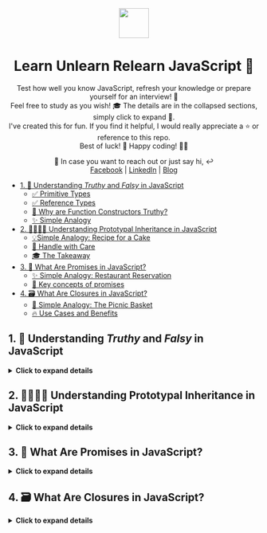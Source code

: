 <div align="center">
  <img height="60" src="https://img.icons8.com/color/344/javascript.png">
  <h1>Learn Unlearn Relearn JavaScript 🔄</h1>
</div>

<p align="center">
Test how well you know JavaScript, refresh your knowledge or prepare yourself for an interview! 💪 <br/>
Feel free to study as you wish! 🎓 The details are in the collapsed sections, simply click to expand 🔽. <br/>
I've created this for fun. If you find it helpful, I would really appreciate a ⭐️ or reference to this repo. <br/> 
Best of luck! 🙏 Happy coding! 🧑‍💻
</p>

<p align="center">
💬 In case you want to reach out or just say hi, ↩️ <br/>
<a href="https://www.facebook.com/saiefalemon">Facebook</a> | <a href="https://www.linkedin.com/in/saiefalemon">LinkedIn</a> | <a href="https://www.iamsaief.com/">Blog</a>
</p>

- [1. 🧐 Understanding *Truthy* and *Falsy* in JavaScript](#1--understanding-truthy-and-falsy-in-javascript)
  - [✅ Primitive Types](#primitive-types)
  - [✅ Reference Types](#reference-types)
  - [🤔 Why are Function Constructors Truthy?](#why-are-function-constructors-truthy)
  - [✨ Simple Analogy](#-simple-analogy)
- [2. 👨‍👩‍👧‍👦 Understanding Prototypal Inheritance in JavaScript](#2--understanding-prototypal-inheritance-in-javascript)
  - [💡Simple Analogy: Recipe for a Cake](#simple-analogy-recipe-for-a-cake)
  - [📝 Handle with Care](#handle-with-care)
  - [🎓 The Takeaway](#the-takeaway)
- [3. 🤝 What Are Promises in JavaScript?](#3-what-are-promises-in-javascript)
  - [✨ Simple Analogy: Restaurant Reservation](#simple-analogy-restaurant-reservation)
  - [🧩 Key concepts of promises](#-key-concepts-of-promises)
- [4. 🗃️ What Are Closures in JavaScript?](#4-️what-are-closures-in-javascript)
  - [🧩 Simple Analogy: The Picnic Basket](#-simple-analogy-the-picnic-basket)
  - [🔥 Use Cases and Benefits](#use-cases-and-benefits)


<!-- ---

Available Translations: [🇧🇩 বাংলা](./bn-BD/README_bn-BD.md)

--- -->

## 1. 🧐 Understanding *Truthy* and *Falsy* in JavaScript

<details><summary><b>Click to expand details</b></summary>

### ✅ Primitive Types

- 💡 Represent single, immutable values. Primitive types in JavaScript include `undefined`, `null`, `boolean`, `number`, `string`, `symbol`, and `BigInt`.

- 💡 If a primitive type has a value that is considered falsy (like `0`, `false`, `""`, `null`, `undefined`, or `NaN`), it will behave as false in a Boolean context.

- 💡 They are stored directly in the location where the variable accesses them.

### ✅ Reference Types

- 💡 Include objects such as `function`, `array`, and other `objects`, and they are mutable.

- 💡 When you create a reference type, JavaScript allocates memory for it and the variable you assign it to holds a reference (or pointer) to that memory space, not the actual data itself.

- 💡 Since a reference points to an object, and objects in JavaScript are inherently truthy, a reference type cannot be falsy. Even if an object is empty (like `{}`) or an array has no elements (`[]`), it is still truthy because a reference to an allocated memory space exists.

### 🤔 Why are Function Constructors Truthy?

- 💡 Function constructors like `new Number()` or `new Boolean()` create object wrappers around primitive values.

- 💡 Despite the primitive value inside the object being falsy (like `0` or `false`), the object wrapper itself is a reference type.

- 💡 As we’ve established, reference types are always truthy because they refer to a memory location, not the value itself.

### ✨ Simple Analogy

Think of primitive types as individual pieces of paper with something written on them. If the paper is blank (a falsy value), it’s like having nothing or false. Reference types, on the other hand, are like folders (objects) that can hold these papers. Even if the folder is designed to hold a blank paper, the folder itself still exists and is something (truthy). The function constructors like `new Number()` and `new Boolean()` are like special folders that come with a label and even if the label says `0` or `false` (falsy), the folder is still an item you can reference and use (truthy).

🧠 Remember, in JavaScript, the type of value determines its **truthiness** or **falsiness**. Objects will always be your go-to for a guaranteed truthy value!

</details>

## 2. 👨‍👩‍👧‍👦 Understanding Prototypal Inheritance in JavaScript
<details><summary><b>Click to expand details</b></summary>
<p>

In JavaScript, a ’prototype’ is like a blueprint for creating objects. It’s an object itself, and every function in JavaScript has a prototype property that’s used when creating new objects. This prototype object includes properties and methods that should be available to the objects created from the function.

### 💡Simple Analogy: Recipe for a Cake

Imagine you have a recipe for a cake. This recipe includes all the steps and ingredients you need to make the cake. In JavaScript, the recipe is like the ’prototype’. When you bake a cake using this recipe, the cake (an ‘object’) inherits all the properties from the recipe (the ‘prototype’). If you decide to add a new step to the recipe, like adding icing, all the cakes made from that recipe will now have icing too.

> ℹ️ Similarly, when you create an object from a constructor function in JavaScript, the object inherits all the properties and methods from the constructor’s prototype. This allows all objects created from the same constructor to share the same properties and methods, which can save memory and allow for a consistent structure.
>
>ℹ️ So, prototypal inheritance is a way objects in JavaScript can inherit properties and methods from a prototype, much like how multiple cakes can be made from the same recipe. But if a properties/methods is removed from the prototype, all objects that inherit from that prototype lose access to that properties/methods.

### 📝 Handle with Care
While it’s tempting to keep adding to prototypes, it’s generally not recommended because it can lead to unexpected behavior in code, especially if libraries or frameworks are used that might also modify the prototype. Remember that with great power comes great responsibility.

### 🎓 The Takeaway
Prototypal inheritance is a powerful feature in JavaScript that allows objects to share and extend behaviors efficiently. It’s what makes JavaScript dynamic and flexible, enabling us to write more reusable and maintainable code.

✨ So, the next time you’re working with JavaScript objects, remember the family tree of prototypes and how it empowers your code with shared DNA.

__🧠 Now that we have basic understanding, lets go through the following examples.__

**Example: Barking Dog**

```jsx
class Dog {
  constructor(name) {
    this.name = name;
  }
}

Dog.prototype.bark = function () {
  console.log(`Woof I am ${this.name}`);
};

const pet = new Dog('Mara');

pet.bark(); // Outputs: Woof I am Mara
```

**Explanation:** A `Dog` class is created with a constructor to assign the name to the dog. A method `bark` is added to `Dog`’s prototype, which allows all instances of `Dog` to use this method. A new instance of `Dog` named ‘Mara’ is created, and `pet.bark()` is called, which outputs “Woof I am Mara”.

**Example: String.prototype**

```jsx
// Adding a method to String.prototype
String.prototype.shout = function() {
  return this.toUpperCase() + '!!!';
};

let greeting = 'hello';
console.log(greeting.shout()); // Outputs: HELLO!!!
```

**Explanation:** Here, we add a method called `shout` to `String.prototype`. This means every string created in JavaScript will now have access to this `shout` method. The method converts the string to uppercase and adds exclamation marks.

**Example: Array.prototype**

```jsx
// Adding a method to Array.prototype
Array.prototype.firstElement = function() {
  return this.length > 0 ? this[0] : undefined;
};

let numbers = [1, 2, 3];
console.log(numbers.firstElement()); // Outputs: 1
```

**Explanation:** We add a method called `firstElement` to `Array.prototype`. This method returns the first element of an array if it exists. Now, any array we create will have this `firstElement` method available.

**Example: Object.prototype**

```jsx
// Adding a method to Object.prototype
Object.prototype.keysCount = function() {
  return Object.keys(this).length;
};

let person = { name: 'Alice', age: 25 };
console.log(person.keysCount()); // Outputs: 2
```

**Explanation:** we add a method called `keysCount` to `Object.prototype`. This method returns the number of keys (properties) in an object. By adding this method to `Object.prototype`, every object created in JavaScript, including `person`, now has access to the `keysCount` method. When we call `person.keysCount()`, it outputs `2` because there are two keys in the `person` object: `name` and `age`.

</p>
</details>

## 3. 🤝 What Are Promises in JavaScript?

<details><summary><b>Click to expand details</b></summary>
<p>

A promise is a special JavaScript object that connects the “producing code” (which performs an asynchronous operation) with the “consuming code” (which handles the result of that operation). Think of it as a subscription list: the promise ensures that the result will be available to all subscribed code when it’s ready.

### ✨ Simple Analogy: Restaurant Reservation

Imagine you’re making a reservation at a restaurant for your niece’s birthday party next week. When you make the reservation, the restaurant gives you a promise that a table will be available for you at the specified time. In this analogy:

- **👉 Producing code:** The restaurant staff (like a waiter) takes whatever time they need to prepare the table (the promised result).

- **👉 Promise:** The reservation itself acts as the promise. It ensures that the table will be ready for your party when you arrive.

### 🧩 Key concepts of promises

1. **States of a Promise:**

    - **👉 Pending:** The promise is awaiting a response (like waiting for the table to be set).

    - **👉 Resolved (Fulfilled):** The promise has successfully returned a value (like when the table is ready).

    - **👉 Rejected:** The promise encountered an error (like when the restaurant couldn’t accommodate your reservation).

2. **Creating a Promise in JavaScript:**

    - 👉 You can create a promise using the ”Promise” constructor. It takes a callback function with two parameters: ”resolve” and ”reject”

    - 👉 Inside the callback, you perform your asynchronous operation (e.g., fetching data, loading an image, etc.).

    - 👉 If everything goes well, you call ”resolve” with the result. If there’s an error, you call ”reject” with an error message.

🧠 Remember, promises allow you to handle asynchronous operations more elegantly, making your code cleaner and easier to reason about. Just like a restaurant reservation, they ensure that the result will be available when needed! 🍽️

**🕹️ Now that we have basic understanding, lets go through the following examples.**

**Example: creating and using a promise**

```jsx
// Creating a promise
const reservationPromise = new Promise((resolve, reject) => {
  // Simulating an asynchronous operation (e.g., fetching data)
  const condition = true;

  if (condition) {
	  setTimeout(() => {
	    const data = 'Stuff worked!';
	    resolve(data); // Resolve the promise;
	  }, 2000); // Simulating a delay
  } else {
	  setTimeout(() => {
	      reject(Error('Promise is rejected.')); // Reject the promise;
	   }, 2000); // Simulating a delay
  }
});

// Consuming the promise
reservationPromise
  .then(result => {
    console.log('Promise worked!', result); // Handle success
  })
  .catch(err => {
    console.log('Something went wrong!', err.message); // Handle error
  });
```

**Explanation:** 

- We create a promise that resolves/reject based on the condition after a 2-second delay.
- If `condition` is `true`, it logs “Promise worked! Stuff worked!” to the console.
- If `condition` is `false`,  it logs “Something went wrong! Promise is rejected.” (you can customize the error message).

---

**Example: using __async/await__ with __Fetch API__**

```jsx
async function getData() {
  try {
    const response = await fetch('https://jsonplaceholder.typicode.com/posts');
    if (response.status === 200) {
      const data = await response.json(); // Await the JSON parsing
      return data;
    } else {
      throw new Error(`Error fetching data. Status: ${response.status}`);
    }
  } catch (error) {
    console.error('An error occurred:', error.message);
    // Handle the error gracefully (e.g., show a user-friendly message)
    return null;
  }
}

// Usage
try {
  const result = await getData();
  if (result && result.length > 0) {
    console.log('Data received:', result);
  } else {
    console.log('Failed to fetch data.');
  }
} catch (error) {
  console.error('An error occurred during data retrieval:', error.message);
}
```

**Explanation:** 

- The `getData` function is defined as an **async function**. This means it always returns a **promise**.
- We use `await` directly in the `getData()` function to wait for the `fetch` request to complete and handle the response.
- If the response status is 200, we parse the JSON data.
- If there’s an error (e.g., non-200 status or network issues), we throw an error and catch it in the `try`/`catch` block.
- The usage section demonstrates how to call the `getData()` function and handle the result or error.

</p>
</details>

## 4. 🗃️ What Are Closures in JavaScript?

<details><summary><b>Click to expand details</b></summary>

<p>

A closure is a fundamental concept in JavaScript. It occurs when a function “remembers” its lexical scope even after it has finished executing. In simpler terms, a closure allows a function to retain access to variables from its outer (enclosing) function, even when that outer function has completed execution.

### 🧩 Simple Analogy: The Picnic Basket

Imagine you’re going on a picnic with friends. You pack a picnic basket with all the essentials: sandwiches, fruits, drinks, and utensils. As you head to the park, you carry the basket with you. Now, here’s the interesting part: the basket itself is like a closure!

**❇️ The Basket (Closure):**

- ✨ The picnic basket encapsulates everything you need for the picnic.
- ✨ It “closes over” its contents, keeping them private and secure.
- ✨  Similarly, a closure in JavaScript encapsulates variables and functions within a specific context.

**🔥 How Do Closures Work?**

1. **ℹ️ Lexical Scope:**
    - ✨ JavaScript uses lexical scoping, which means that functions have access to variables defined in their containing (parent) functions.
    - ✨ When a function is defined, it “captures” its surrounding scope, creating a closure.
2. **ℹ️ Creating a Closure:** A closure is formed when:
    - ✨ An inner function is defined within an outer function.
    - ✨ The inner function references variables from the outer function.
    - ✨ The inner function is returned or passed as an argument to other functions.

### 🔥 Use Cases and Benefits

- **ℹ️ Data Privacy:**
    - ✨ By enclosing variables within a closure, you create private variables.
    - ✨ These variables are accessible only within the closure’s scope, providing data privacy.
    - ✨ This approach emulates private methods in object-oriented programming.
- **ℹ️ Function Factories:**
    - ✨ You can generate specialized functions (function factories) using closures. For instance, consider a function that generates related functions based on an initial value.
- **ℹ️ Event Handling:**
    - ✨ When you attach an event handler (like a click event) to an HTML element, you’re creating a closure.
    - ✨ The event handler function “remembers” the surrounding context (variables, functions) - even after it’s detached from the element.
- **ℹ️ Timeouts and Intervals:**
    - ✨ Closures are essential for managing timeouts and intervals, ’setTimeout’ or ’setInterval’.
    - ✨ They ensure that the correct context is maintained when the callback executes.

**🕹️ Now that we have the understanding, lets go through the following examples.**

**Example: Data Privacy**

```jsx
function createCounter() {
  let count = 0;
  return function() {
    count += 1;
    return count;
  };
}

const counter = createCounter();
console.log(counter()); // 1
console.log(counter()); // 2
// 'count' is not accessible from outside the 'createCounter' function.
```

**Explanation:** 

- The `createCounter` function encapsulates a `count` variable. It returns an anonymous function that, when called, increments `count` and returns its value.
- The `count` variable is private and cannot be accessed or modified directly outside of `createCounter`.**

---

**Example: Function Factories**

```jsx
function makeMultiplier(multiplier) {
  return function(number) {
    return number * multiplier;
  };
}

const double = makeMultiplier(2);
console.log(double(5)); // 10
```

**Explanation:** 

- The `makeMultiplier` function takes a `multiplier` argument and returns a new function. This returned function takes a `number` argument and returns the product of `number` and `multiplier`.
- Each function created by `makeMultiplier` retains its own `multiplier` value.

---

**Example: Event Handling**

```jsx
let countClicks = (function() {
  let count = 0;
  return function() {
    count += 1;
    console.log(`Button clicked ${count} times`);
  };
})();

document.getElementById('myButton').addEventListener('click', countClicks);
```

**Explanation:**

- The `countClicks` IIFE (Immediately Invoked Function Expression) creates a private `count` variable for counting clicks.
- The returned function is used as an event handler for clicks, which increments the count and logs it to the console.

---

**Example: Timeouts and Intervals**

```jsx
function delayedAlert(message, delay) {
  setTimeout(function() {
    alert(message);
  }, delay);
}

delayedAlert('Hello after 2 seconds', 2000);
```

**Explanation:** 

- The `delayedAlert` function demonstrates a closure where the `message` and `delay` parameters are used by the anonymous function inside the `setTimeout`.
- Even after `delayedAlert` has finished executing, the callback function can still access the `message` and `delay`.

</p>
</details>
